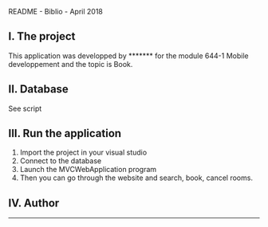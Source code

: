 README - Biblio - April 2018

I. The project
-----------------------
This application was developped by ******* for the module 644-1 Mobile developpement and the topic is Book.


II. Database
--------------------------

See script


III. Run the application
-----------------------

1. Import the project in your visual studio 
2. Connect to the database
3. Launch the MVCWebApplication program
5. Then you can go through the website and search, book, cancel rooms.


IV. Author
--------------------------
*******




